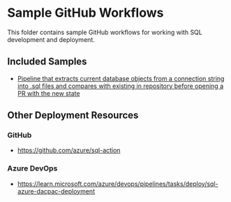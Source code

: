 # Sample GitHub Workflows

This folder contains sample GitHub workflows for working with SQL development and deployment.

## Included Samples
- [Pipeline that extracts current database objects from a connection string into .sql files and compares with existing in repository before opening a PR with the new state](pull-db-schema.yml)

## Other Deployment Resources

### GitHub
- https://github.com/azure/sql-action

### Azure DevOps
- https://learn.microsoft.com/azure/devops/pipelines/tasks/deploy/sql-azure-dacpac-deployment